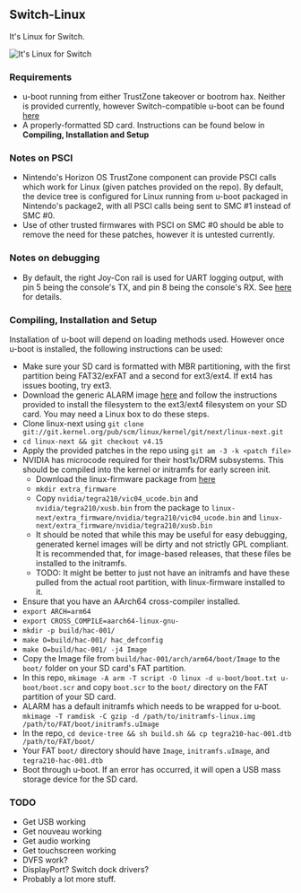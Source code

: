 ## Switch-Linux 
It's Linux for Switch.

![It's Linux for Switch](https://pbs.twimg.com/media/DbPteKUU8AAFzQY.jpg)

### Requirements
- u-boot running from either TrustZone takeover or bootrom hax. Neither is provided currently, however Switch-compatible u-boot can be found [here](https://github.com/shinyquagsire23/u-boot)
- A properly-formatted SD card. Instructions can be found below in **Compiling, Installation and Setup**

### Notes on PSCI
- Nintendo's Horizon OS TrustZone component can provide PSCI calls which work for Linux (given patches provided on the repo). By default, the device tree is configured for Linux running from u-boot packaged in Nintendo's package2, with all PSCI calls being sent to SMC #1 instead of SMC #0.
- Use of other trusted firmwares with PSCI on SMC #0 should be able to remove the need for these patches, however it is untested currently.

### Notes on debugging
- By default, the right Joy-Con rail is used for UART logging output, with pin 5 being the console's TX, and pin 8 being the console's RX. See [here](https://github.com/dekuNukem/Nintendo_Switch_Reverse_Engineering) for details.

### Compiling, Installation and Setup

Installation of u-boot will depend on loading methods used. However once u-boot is installed, the following instructions can be used:

- Make sure your SD card is formatted with MBR partitioning, with the first partition being FAT32/exFAT and a second for ext3/ext4. If ext4 has issues booting, try ext3.
- Download the generic ALARM image [here](https://archlinuxarm.org/platforms/armv8/generic) and follow the instructions provided to install the filesystem to the ext3/ext4 filesystem on your SD card. You may need a Linux box to do these steps.
- Clone linux-next using `git clone git://git.kernel.org/pub/scm/linux/kernel/git/next/linux-next.git`
- `cd linux-next && git checkout v4.15`
- Apply the provided patches in the repo using `git am -3 -k <patch file>`
- NVIDIA has microcode required for their host1x/DRM subsystems. This should be compiled into the kernel or initramfs for early screen init.
    - Download the linux-firmware package from [here](https://archlinuxarm.org/packages/any/linux-firmware)
    - `mkdir extra_firmware`
    - Copy `nvidia/tegra210/vic04_ucode.bin` and `nvidia/tegra210/xusb.bin` from the package to `linux-next/extra_firmware/nvidia/tegra210/vic04_ucode.bin` and `linux-next/extra_firmware/nvidia/tegra210/xusb.bin`
    - It should be noted that while this may be useful for easy debugging, generated kernel images will be dirty and not strictly GPL compliant. It is recommended that, for image-based releases, that these files be installed to the initramfs.
    - TODO: It might be better to just not have an initramfs and have these pulled from the actual root partition, with linux-firmware installed to it.
- Ensure that you have an AArch64 cross-compiler installed.
- `export ARCH=arm64`
- `export CROSS_COMPILE=aarch64-linux-gnu-`
- `mkdir -p build/hac-001/`
- `make O=build/hac-001/ hac_defconfig`
- `make O=build/hac-001/ -j4 Image`
- Copy the Image file from `build/hac-001/arch/arm64/boot/Image` to the `boot/` folder on your SD card's FAT partition.
- In this repo, `mkimage -A arm -T script -O linux -d u-boot/boot.txt u-boot/boot.scr` and copy `boot.scr` to the `boot/` directory on the FAT partition of your SD card.
- ALARM has a default initramfs which needs to be wrapped for u-boot. `mkimage -T ramdisk -C gzip -d /path/to/initramfs-linux.img /path/to/FAT/boot/initramfs.uImage`
- In the repo, `cd device-tree && sh build.sh && cp tegra210-hac-001.dtb /path/to/FAT/boot/`
- Your FAT `boot/` directory should have `Image`, `initramfs.uImage`, and `tegra210-hac-001.dtb`
- Boot through u-boot. If an error has occurred, it will open a USB mass storage device for the SD card.

### TODO
- Get USB working
- Get nouveau working
- Get audio working
- Get touchscreen working
- DVFS work?
- DisplayPort? Switch dock drivers?
- Probably a lot more stuff.

